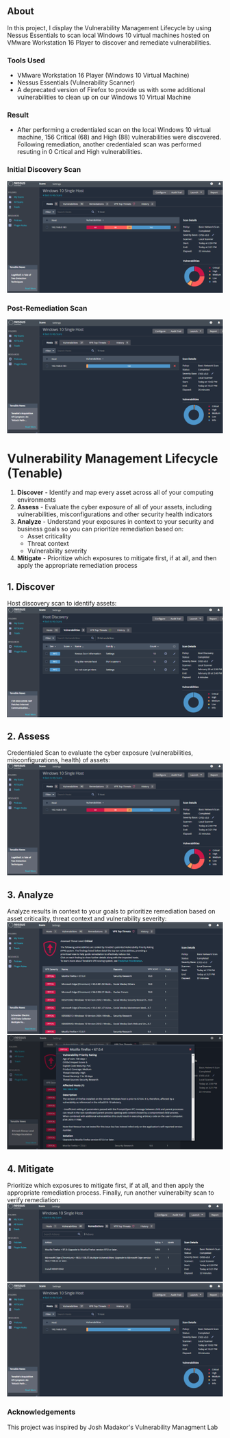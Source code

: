 ## About
In this project, I display the Vulnerability Management Lifecycle by using Nessus Essentials to scan local Windows 10 virtual machines hosted on VMware Workstation 16 Player to discover and remediate vulnerabilities. 

### Tools Used
  - VMware Workstation 16 Player (Windows 10 Virtual Machine)
  - Nessus Essentials (Vulnerability Scanner)
  - A deprecated version of Firefox to provide us with some additional vulnerabilities to clean up on our Windows 10 Virtual Machine

### Result
- After performing a credentialed scan on the local Windows 10 virtual machine, 156 Critical (68) and High (88) vulnerabilities were discovered. Following remediation, another credentialed scan was performed resuting in 0 Crtical and High vulnerabilities.

### Initial Discovery Scan
![Discovery scan](11.png)

### Post-Remediation Scan
![Post-Remediation](17.png)
 
  
# Vulnerability Management Lifecycle (Tenable)
1. **Discover** - Identify and map every asset across all of your computing environments
2. **Assess** - Evaluate the cyber exposure of all of your assets, including vulnerabilities, misconfigurations and other security health indicators
3. **Analyze** - Understand your exposures in context to your security and business goals so you can prioritize remediation based on:
    - Asset criticality
    - Threat context
    - Vulnerability severity
4. **Mitigate** - Prioritize which exposures to mitigate first, if at all, and then apply the appropriate remediation process


## 1. Discover
Host discovery scan to identify assets:
![Discover](18.png)
## 2. Assess
Credentialed Scan to evaluate the cyber exposure (vulnerabilities, misconfigurations, health) of assets:
![Assess](11.png)
## 3. Analyze
Analyze results in context to your goals to prioritize remediation based on asset criticality, threat context and vulnerability severity:
![Analyze](15.png)
![Analyze2](16.png)
## 4. Mitigate
Prioritize which exposures to mitigate first, if at all, and then apply the appropriate remediation process. Finally, run another vulnerabilty scan to verify remediation:
![Mitigate](14.png)
![Mitigate](17.png)


### Acknowledgements
This project was inspired by Josh Madakor's Vulnerability Managment Lab 
    
  
